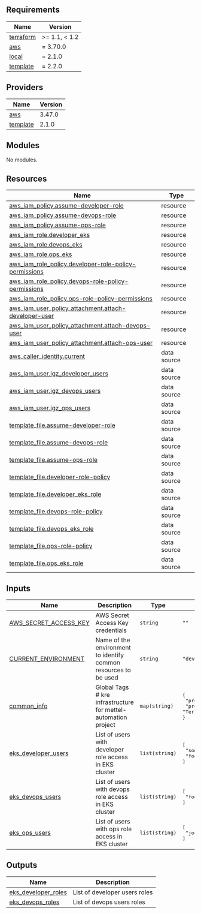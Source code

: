 ## Requirements

| Name | Version |
|------|---------|
| <a name="requirement_terraform"></a> [terraform](#requirement\_terraform) | >= 1.1, < 1.2 |
| <a name="requirement_aws"></a> [aws](#requirement\_aws) | = 3.70.0 |
| <a name="requirement_local"></a> [local](#requirement\_local) | = 2.1.0 |
| <a name="requirement_template"></a> [template](#requirement\_template) | = 2.2.0 |

## Providers

| Name | Version |
|------|---------|
| <a name="provider_aws"></a> [aws](#provider\_aws) | 3.47.0 |
| <a name="provider_template"></a> [template](#provider\_template) | 2.1.0 |

## Modules

No modules.

## Resources

| Name | Type |
|------|------|
| [aws_iam_policy.assume-developer-role](https://registry.terraform.io/providers/hashicorp/aws/3.70.0/docs/resources/iam_policy) | resource |
| [aws_iam_policy.assume-devops-role](https://registry.terraform.io/providers/hashicorp/aws/3.70.0/docs/resources/iam_policy) | resource |
| [aws_iam_policy.assume-ops-role](https://registry.terraform.io/providers/hashicorp/aws/3.70.0/docs/resources/iam_policy) | resource |
| [aws_iam_role.developer_eks](https://registry.terraform.io/providers/hashicorp/aws/3.70.0/docs/resources/iam_role) | resource |
| [aws_iam_role.devops_eks](https://registry.terraform.io/providers/hashicorp/aws/3.70.0/docs/resources/iam_role) | resource |
| [aws_iam_role.ops_eks](https://registry.terraform.io/providers/hashicorp/aws/3.70.0/docs/resources/iam_role) | resource |
| [aws_iam_role_policy.developer-role-policy-permissions](https://registry.terraform.io/providers/hashicorp/aws/3.70.0/docs/resources/iam_role_policy) | resource |
| [aws_iam_role_policy.devops-role-policy-permissions](https://registry.terraform.io/providers/hashicorp/aws/3.70.0/docs/resources/iam_role_policy) | resource |
| [aws_iam_role_policy.ops-role-policy-permissions](https://registry.terraform.io/providers/hashicorp/aws/3.70.0/docs/resources/iam_role_policy) | resource |
| [aws_iam_user_policy_attachment.attach-developer-user](https://registry.terraform.io/providers/hashicorp/aws/3.70.0/docs/resources/iam_user_policy_attachment) | resource |
| [aws_iam_user_policy_attachment.attach-devops-user](https://registry.terraform.io/providers/hashicorp/aws/3.70.0/docs/resources/iam_user_policy_attachment) | resource |
| [aws_iam_user_policy_attachment.attach-ops-user](https://registry.terraform.io/providers/hashicorp/aws/3.70.0/docs/resources/iam_user_policy_attachment) | resource |
| [aws_caller_identity.current](https://registry.terraform.io/providers/hashicorp/aws/3.70.0/docs/data-sources/caller_identity) | data source |
| [aws_iam_user.igz_developer_users](https://registry.terraform.io/providers/hashicorp/aws/3.70.0/docs/data-sources/iam_user) | data source |
| [aws_iam_user.igz_devops_users](https://registry.terraform.io/providers/hashicorp/aws/3.70.0/docs/data-sources/iam_user) | data source |
| [aws_iam_user.igz_ops_users](https://registry.terraform.io/providers/hashicorp/aws/3.70.0/docs/data-sources/iam_user) | data source |
| [template_file.assume-developer-role](https://registry.terraform.io/providers/hashicorp/template/2.2.0/docs/data-sources/file) | data source |
| [template_file.assume-devops-role](https://registry.terraform.io/providers/hashicorp/template/2.2.0/docs/data-sources/file) | data source |
| [template_file.assume-ops-role](https://registry.terraform.io/providers/hashicorp/template/2.2.0/docs/data-sources/file) | data source |
| [template_file.developer-role-policy](https://registry.terraform.io/providers/hashicorp/template/2.2.0/docs/data-sources/file) | data source |
| [template_file.developer_eks_role](https://registry.terraform.io/providers/hashicorp/template/2.2.0/docs/data-sources/file) | data source |
| [template_file.devops-role-policy](https://registry.terraform.io/providers/hashicorp/template/2.2.0/docs/data-sources/file) | data source |
| [template_file.devops_eks_role](https://registry.terraform.io/providers/hashicorp/template/2.2.0/docs/data-sources/file) | data source |
| [template_file.ops-role-policy](https://registry.terraform.io/providers/hashicorp/template/2.2.0/docs/data-sources/file) | data source |
| [template_file.ops_eks_role](https://registry.terraform.io/providers/hashicorp/template/2.2.0/docs/data-sources/file) | data source |

## Inputs

| Name | Description | Type | Default | Required |
|------|-------------|------|---------|:--------:|
| <a name="input_AWS_SECRET_ACCESS_KEY"></a> [AWS\_SECRET\_ACCESS\_KEY](#input\_AWS\_SECRET\_ACCESS\_KEY) | AWS Secret Access Key credentials | `string` | `""` | no |
| <a name="input_CURRENT_ENVIRONMENT"></a> [CURRENT\_ENVIRONMENT](#input\_CURRENT\_ENVIRONMENT) | Name of the environment to identify common resources to be used | `string` | `"dev"` | no |
| <a name="input_common_info"></a> [common\_info](#input\_common\_info) | Global Tags # kre infrastructure for mettel-automation project | `map(string)` | <pre>{<br>  "project": "mettel-automation-kre",<br>  "provisioning": "Terraform"<br>}</pre> | no |
| <a name="input_eks_developer_users"></a> [eks\_developer\_users](#input\_eks\_developer\_users) | List of users with developer role access in EKS cluster | `list(string)` | <pre>[<br>  "some.user",<br>  "foo.var"<br>]</pre> | no |
| <a name="input_eks_devops_users"></a> [eks\_devops\_users](#input\_eks\_devops\_users) | List of users with devops role access in EKS cluster | `list(string)` | <pre>[<br>  "foo.vartwo"<br>]</pre> | no |
| <a name="input_eks_ops_users"></a> [eks\_ops\_users](#input\_eks\_ops\_users) | List of users with ops role access in EKS cluster | `list(string)` | <pre>[<br>  "jon.du"<br>]</pre> | no |

## Outputs

| Name | Description |
|------|-------------|
| <a name="output_eks_developer_roles"></a> [eks\_developer\_roles](#output\_eks\_developer\_roles) | List of developer users roles |
| <a name="output_eks_devops_roles"></a> [eks\_devops\_roles](#output\_eks\_devops\_roles) | List of devops users roles |
